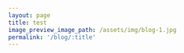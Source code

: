 ```yaml
---
layout: page
title: test
image_preview_image_path: /assets/img/blog-1.jpg
permalink: '/blog/:title'
---
```


